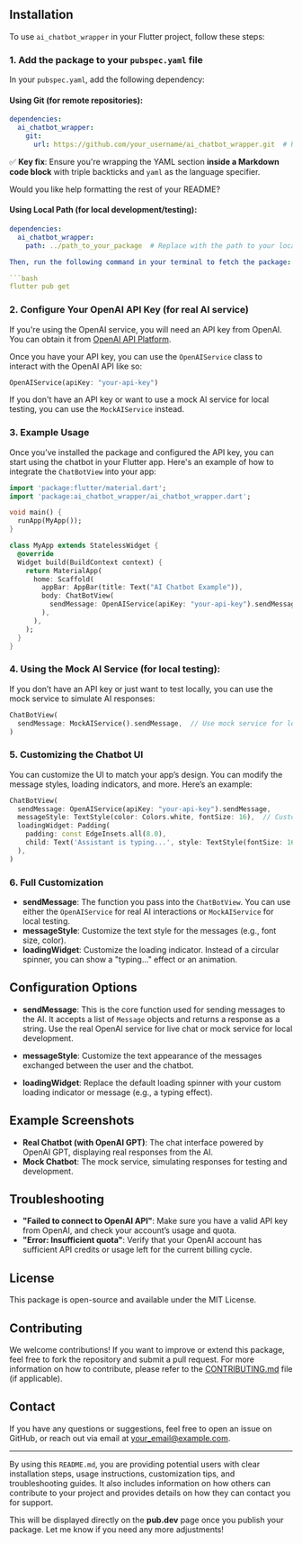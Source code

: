 ## Installation

To use `ai_chatbot_wrapper` in your Flutter project, follow these steps:

### 1. Add the package to your `pubspec.yaml` file

In your `pubspec.yaml`, add the following dependency:

#### Using Git (for remote repositories):

```yaml
dependencies:
  ai_chatbot_wrapper:
    git:
      url: https://github.com/your_username/ai_chatbot_wrapper.git  # Replace with your GitHub URL
```

✅ **Key fix**: Ensure you're wrapping the YAML section **inside a Markdown code block** with triple backticks and `yaml` as the language specifier.

Would you like help formatting the rest of your README?

#### Using Local Path (for local development/testing):

```yaml
dependencies:
  ai_chatbot_wrapper:
    path: ../path_to_your_package  # Replace with the path to your local package

Then, run the following command in your terminal to fetch the package:

```bash
flutter pub get
```

### 2. Configure Your OpenAI API Key (for real AI service)

If you're using the OpenAI service, you will need an API key from OpenAI. You can obtain it from [OpenAI API Platform](https://platform.openai.com/).

Once you have your API key, you can use the `OpenAIService` class to interact with the OpenAI API like so:

```dart
OpenAIService(apiKey: "your-api-key")
```

If you don't have an API key or want to use a mock AI service for local testing, you can use the `MockAIService` instead.

### 3. Example Usage

Once you’ve installed the package and configured the API key, you can start using the chatbot in your Flutter app. Here's an example of how to integrate the `ChatBotView` into your app:

```dart
import 'package:flutter/material.dart';
import 'package:ai_chatbot_wrapper/ai_chatbot_wrapper.dart';

void main() {
  runApp(MyApp());
}

class MyApp extends StatelessWidget {
  @override
  Widget build(BuildContext context) {
    return MaterialApp(
      home: Scaffold(
        appBar: AppBar(title: Text("AI Chatbot Example")),
        body: ChatBotView(
          sendMessage: OpenAIService(apiKey: "your-api-key").sendMessage,  // Use your OpenAI API key here
        ),
      ),
    );
  }
}
```

### 4. Using the Mock AI Service (for local testing):

If you don’t have an API key or just want to test locally, you can use the mock service to simulate AI responses:

```dart
ChatBotView(
  sendMessage: MockAIService().sendMessage,  // Use mock service for local testing
)
```

### 5. Customizing the Chatbot UI

You can customize the UI to match your app’s design. You can modify the message styles, loading indicators, and more. Here’s an example:

```dart
ChatBotView(
  sendMessage: OpenAIService(apiKey: "your-api-key").sendMessage,
  messageStyle: TextStyle(color: Colors.white, fontSize: 16),  // Customize message style
  loadingWidget: Padding(
    padding: const EdgeInsets.all(8.0),
    child: Text('Assistant is typing...', style: TextStyle(fontSize: 16)),  // Customize loading indicator
  ),
)
```

### 6. Full Customization

- **sendMessage**: The function you pass into the `ChatBotView`. You can use either the `OpenAIService` for real AI interactions or `MockAIService` for local testing.
- **messageStyle**: Customize the text style for the messages (e.g., font size, color).
- **loadingWidget**: Customize the loading indicator. Instead of a circular spinner, you can show a "typing..." effect or an animation.

## Configuration Options

- **sendMessage**: This is the core function used for sending messages to the AI. It accepts a list of `Message` objects and returns a response as a string. Use the real OpenAI service for live chat or mock service for local development.
  
- **messageStyle**: Customize the text appearance of the messages exchanged between the user and the chatbot.
  
- **loadingWidget**: Replace the default loading spinner with your custom loading indicator or message (e.g., a typing effect).

## Example Screenshots

- **Real Chatbot (with OpenAI GPT)**: The chat interface powered by OpenAI GPT, displaying real responses from the AI.
- **Mock Chatbot**: The mock service, simulating responses for testing and development.

## Troubleshooting

- **"Failed to connect to OpenAI API"**: Make sure you have a valid API key from OpenAI, and check your account’s usage and quota.
- **"Error: Insufficient quota"**: Verify that your OpenAI account has sufficient API credits or usage left for the current billing cycle.

## License

This package is open-source and available under the MIT License.

## Contributing

We welcome contributions! If you want to improve or extend this package, feel free to fork the repository and submit a pull request. For more information on how to contribute, please refer to the [CONTRIBUTING.md](CONTRIBUTING.md) file (if applicable).

## Contact

If you have any questions or suggestions, feel free to open an issue on GitHub, or reach out via email at [your_email@example.com](mailto:your_email@example.com).

---

By using this `README.md`, you are providing potential users with clear installation steps, usage instructions, customization tips, and troubleshooting guides. It also includes information on how others can contribute to your project and provides details on how they can contact you for support.

This will be displayed directly on the **pub.dev** page once you publish your package. Let me know if you need any more adjustments!